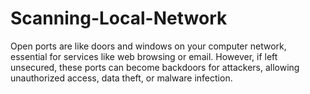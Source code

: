 # Scanning-Local-Network
Open ports are like doors and windows on your computer network, essential for services like web browsing or email. However, if left unsecured, these ports can become backdoors for attackers, allowing unauthorized access, data theft, or malware infection.
